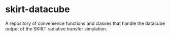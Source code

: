# skirt-datacube
A repository of convenience functions and classes that handle the datacube output of the SKIRT radiative transfer simulation.
